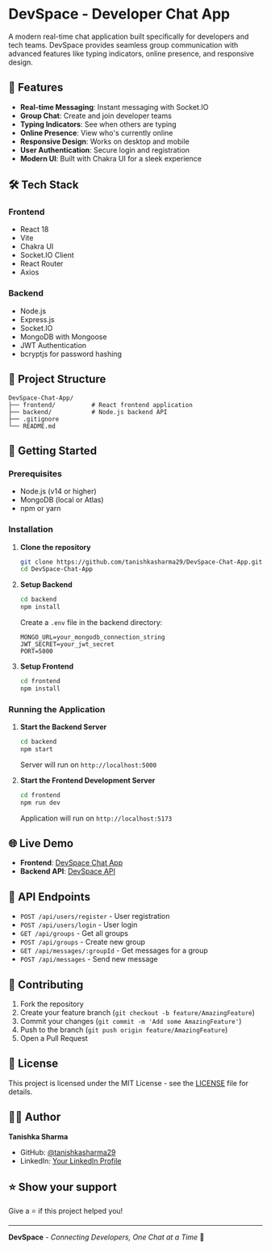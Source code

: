 # DevSpace - Developer Chat App

A modern real-time chat application built specifically for developers and tech teams. DevSpace provides seamless group communication with advanced features like typing indicators, online presence, and responsive design.

## 🚀 Features

- **Real-time Messaging**: Instant messaging with Socket.IO
- **Group Chat**: Create and join developer teams
- **Typing Indicators**: See when others are typing
- **Online Presence**: View who's currently online
- **Responsive Design**: Works on desktop and mobile
- **User Authentication**: Secure login and registration
- **Modern UI**: Built with Chakra UI for a sleek experience

## 🛠️ Tech Stack

### Frontend
- React 18
- Vite
- Chakra UI
- Socket.IO Client
- React Router
- Axios

### Backend
- Node.js
- Express.js
- Socket.IO
- MongoDB with Mongoose
- JWT Authentication
- bcryptjs for password hashing

## 📁 Project Structure

```
DevSpace-Chat-App/
├── frontend/          # React frontend application
├── backend/           # Node.js backend API
├── .gitignore
└── README.md
```

## 🚀 Getting Started

### Prerequisites
- Node.js (v14 or higher)
- MongoDB (local or Atlas)
- npm or yarn

### Installation

1. **Clone the repository**
   ```bash
   git clone https://github.com/tanishkasharma29/DevSpace-Chat-App.git
   cd DevSpace-Chat-App
   ```

2. **Setup Backend**
   ```bash
   cd backend
   npm install
   ```
   
   Create a `.env` file in the backend directory:
   ```env
   MONGO_URL=your_mongodb_connection_string
   JWT_SECRET=your_jwt_secret
   PORT=5000
   ```

3. **Setup Frontend**
   ```bash
   cd frontend
   npm install
   ```

### Running the Application

1. **Start the Backend Server**
   ```bash
   cd backend
   npm start
   ```
   Server will run on `http://localhost:5000`

2. **Start the Frontend Development Server**
   ```bash
   cd frontend
   npm run dev
   ```
   Application will run on `http://localhost:5173`

## 🌐 Live Demo

- **Frontend**: [DevSpace Chat App](https://your-deployed-frontend-url.com)
- **Backend API**: [DevSpace API](https://your-deployed-backend-url.com)

## 📝 API Endpoints

- `POST /api/users/register` - User registration
- `POST /api/users/login` - User login
- `GET /api/groups` - Get all groups
- `POST /api/groups` - Create new group
- `GET /api/messages/:groupId` - Get messages for a group
- `POST /api/messages` - Send new message

## 🤝 Contributing

1. Fork the repository
2. Create your feature branch (`git checkout -b feature/AmazingFeature`)
3. Commit your changes (`git commit -m 'Add some AmazingFeature'`)
4. Push to the branch (`git push origin feature/AmazingFeature`)
5. Open a Pull Request

## 📄 License

This project is licensed under the MIT License - see the [LICENSE](LICENSE) file for details.

## 👨‍💻 Author

**Tanishka Sharma**
- GitHub: [@tanishkasharma29](https://github.com/tanishkasharma29)
- LinkedIn: [Your LinkedIn Profile](https://linkedin.com/in/your-profile)

## ⭐ Show your support

Give a ⭐️ if this project helped you!

---

**DevSpace** - *Connecting Developers, One Chat at a Time* 🚀
